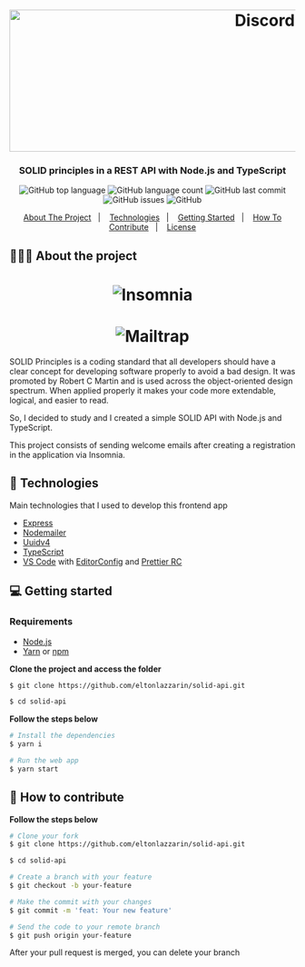 <h1 align="center">
	<img alt="Discord logo" src="https://github.com/eltonlazzarin/solid-api/blob/master/screenshots/readmebanner.png" height="250px" width="950px" />
</h1>

<h3 align="center">
  SOLID principles in a REST API with Node.js and TypeScript
</h3>

<p align="center"></p>

<p align="center">
  <img alt="GitHub top language" src="https://img.shields.io/github/languages/top/eltonlazzarin/solid-api">

  <img alt="GitHub language count" src="https://img.shields.io/github/languages/count/eltonlazzarin/solid-api">

  <img alt="GitHub last commit" src="https://img.shields.io/github/last-commit/eltonlazzarin/solid-api">

  <img alt="GitHub issues" src="https://img.shields.io/github/issues/eltonlazzarin/solid-api">

  <img alt="GitHub" src="https://img.shields.io/github/license/eltonlazzarin/solid-api">
</p>

<p align="center">
  <a href="#-about-the-project">About The Project</a>&nbsp;&nbsp;&nbsp;|&nbsp;&nbsp;&nbsp;
  <a href="#-technologies">Technologies</a>&nbsp;&nbsp;&nbsp;|&nbsp;&nbsp;&nbsp;
  <a href="#-getting-started">Getting Started</a>&nbsp;&nbsp;&nbsp;|&nbsp;&nbsp;&nbsp;
  <a href="#-how-to-contribute">How To Contribute</a>&nbsp;&nbsp;&nbsp;|&nbsp;&nbsp;&nbsp;
  <a href="#-license">License</a>
</p>

## 👨🏻‍💻 About the project

<h1 align="center">
	<img alt="Insomnia" src="https://github.com/eltonlazzarin/solid-api/blob/master/screenshots/insomnia.png" />
</h1>

<h1 align="center">
	<img alt="Mailtrap" src="https://github.com/eltonlazzarin/solid-api/blob/master/screenshots/mailtrap.jpg" />
</h1>

<p>
SOLID Principles is a coding standard that all developers should have a clear concept for developing software properly to avoid a bad design. It was promoted by Robert C Martin and is used across the object-oriented design spectrum. When applied properly it makes your code more extendable, logical, and easier to read.

So, I decided to study and I created a simple SOLID API with Node.js and TypeScript.

This project consists of sending welcome emails after creating a registration in the application via Insomnia.

</p>

## 🚀 Technologies

Main technologies that I used to develop this frontend app

- [Express](https://expressjs.com/)
- [Nodemailer](https://nodemailer.com/about)
- [Uuidv4](https://www.uuidgenerator.net/version4)
- [TypeScript](https://www.typescriptlang.org)
- [VS Code](https://code.visualstudio.com) with [EditorConfig](https://marketplace.visualstudio.com/items?itemName=EditorConfig.EditorConfig) and [Prettier RC](https://github.com/prettier/prettier)

## 💻 Getting started

### Requirements

- [Node.js](https://nodejs.org/en/)
- [Yarn](https://classic.yarnpkg.com/) or [npm](https://www.npmjs.com/)

**Clone the project and access the folder**

```bash
$ git clone https://github.com/eltonlazzarin/solid-api.git

$ cd solid-api
```

**Follow the steps below**

```bash
# Install the dependencies
$ yarn i

# Run the web app
$ yarn start
```

## 🤔 How to contribute

**Follow the steps below**

```bash
# Clone your fork
$ git clone https://github.com/eltonlazzarin/solid-api.git

$ cd solid-api

# Create a branch with your feature
$ git checkout -b your-feature

# Make the commit with your changes
$ git commit -m 'feat: Your new feature'

# Send the code to your remote branch
$ git push origin your-feature
```

After your pull request is merged, you can delete your branch
